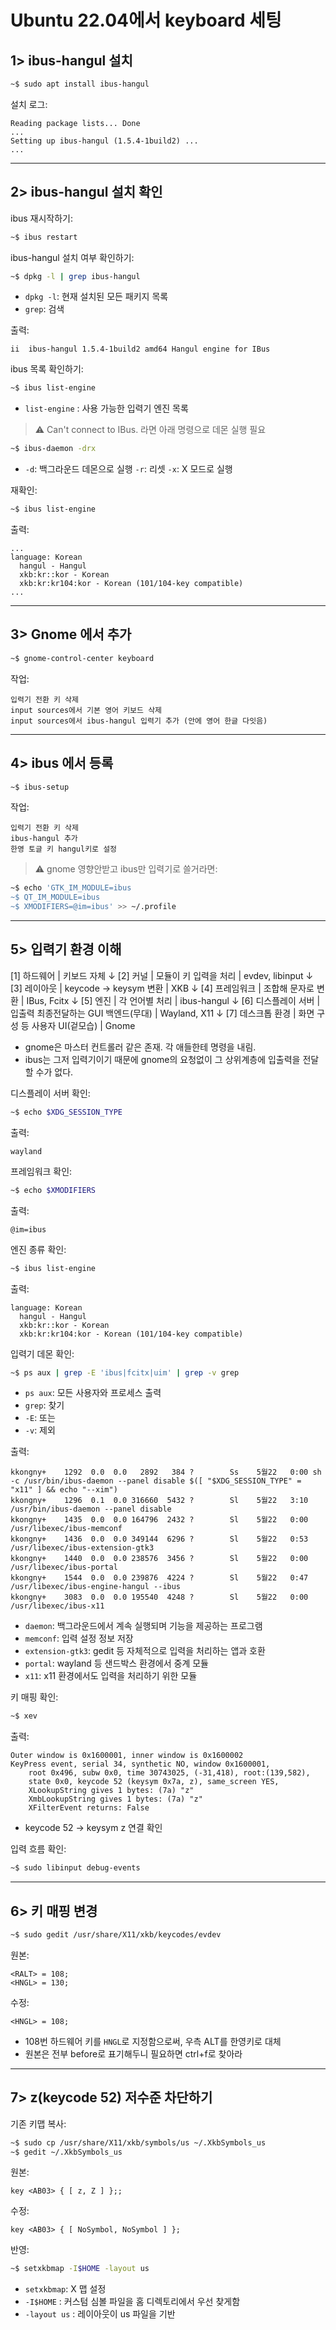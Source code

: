 # Ubuntu 22.04에서 keyboard 세팅

## 1> ibus-hangul 설치

```bash
~$ sudo apt install ibus-hangul
```

설치 로그:
```
Reading package lists... Done
...
Setting up ibus-hangul (1.5.4-1build2) ...
...
```

---

## 2> ibus-hangul 설치 확인

ibus 재시작하기:
```bash
~$ ibus restart
```

ibus-hangul 설치 여부 확인하기:
```bash
~$ dpkg -l | grep ibus-hangul
```

* `dpkg -l`: 현재 설치된 모든 패키지 목록
* `grep`: 검색

출력:
```
ii  ibus-hangul 1.5.4-1build2 amd64 Hangul engine for IBus
```

ibus 목록 확인하기:
```bash
~$ ibus list-engine
```
* `list-engine` : 사용 가능한 입력기 엔진 목록

> ⚠️ Can't connect to IBus. 라면 아래 명령으로 데몬 실행 필요

```bash
~$ ibus-daemon -drx
```
* `-d`: 백그라운드 데몬으로 실행 `-r`: 리셋 `-x`: X 모드로 실행

재확인:
```bash
~$ ibus list-engine
```

출력:
```
...
language: Korean
  hangul - Hangul
  xkb:kr::kor - Korean
  xkb:kr:kr104:kor - Korean (101/104-key compatible)
...
```

---

## 3> Gnome 에서 추가

```bash
~$ gnome-control-center keyboard
```

작업:
```
입력기 전환 키 삭제
input sources에서 기본 영어 키보드 삭제
input sources에서 ibus-hangul 입력기 추가 (안에 영어 한글 다잇음)
```
---

## 4> ibus 에서 등록

```bash
~$ ibus-setup
```

작업:
```
입력기 전환 키 삭제
ibus-hangul 추가
한영 토글 키 hangul키로 설정
```

> ⚠️ gnome 영향안받고 ibus만 입력기로 쓸거라면:
```bash
~$ echo 'GTK_IM_MODULE=ibus
~$ QT_IM_MODULE=ibus
~$ XMODIFIERS=@im=ibus' >> ~/.profile
```

---

## 5> 입력기 환경 이해

[1] 하드웨어 | 키보드 자체
 ↓
[2] 커널 | 모듈이 키 입력을 처리 | evdev, libinput
 ↓
[3] 레이아웃 | keycode → keysym 변환 | XKB
 ↓
[4] 프레임워크 | 조합해 문자로 변환 | IBus, Fcitx
 ↓
[5] 엔진 | 각 언어별 처리 | ibus-hangul
 ↓
[6] 디스플레이 서버 | 입출력 최종전달하는 GUI 백엔드(무대) | Wayland, X11
 ↓
[7] 데스크톱 환경 | 화면 구성 등 사용자 UI(겉모습) | Gnome

* gnome은 마스터 컨트롤러 같은 존재. 각 애들한테 명령을 내림.
* ibus는 그저 입력기이기 때문에 gnome의 요청없이 그 상위계층에 입출력을 전달할 수가 없다.

디스플레이 서버 확인:
```bash
~$ echo $XDG_SESSION_TYPE
```
출력:
```
wayland
```

프레임워크 확인:
```bash
~$ echo $XMODIFIERS
```
출력:
```
@im=ibus
```

엔진 종류 확인:
```bash
~$ ibus list-engine
```
출력:
```
language: Korean
  hangul - Hangul
  xkb:kr::kor - Korean
  xkb:kr:kr104:kor - Korean (101/104-key compatible)
```

입력기 데몬 확인:
```bash
~$ ps aux | grep -E 'ibus|fcitx|uim' | grep -v grep
```
* `ps aux`: 모든 사용자와 프로세스 출력
* `grep`: 찾기
* `-E`: 또는
* `-v`: 제외

출력:
```
kkongny+    1292  0.0  0.0   2892   384 ?        Ss    5월22   0:00 sh -c /usr/bin/ibus-daemon --panel disable $([ "$XDG_SESSION_TYPE" = "x11" ] && echo "--xim")
kkongny+    1296  0.1  0.0 316660  5432 ?        Sl    5월22   3:10 /usr/bin/ibus-daemon --panel disable
kkongny+    1435  0.0  0.0 164796  2432 ?        Sl    5월22   0:00 /usr/libexec/ibus-memconf
kkongny+    1436  0.0  0.0 349144  6296 ?        Sl    5월22   0:53 /usr/libexec/ibus-extension-gtk3
kkongny+    1440  0.0  0.0 238576  3456 ?        Sl    5월22   0:00 /usr/libexec/ibus-portal
kkongny+    1544  0.0  0.0 239876  4224 ?        Sl    5월22   0:47 /usr/libexec/ibus-engine-hangul --ibus
kkongny+    3083  0.0  0.0 195540  4248 ?        Sl    5월22   0:00 /usr/libexec/ibus-x11
```
* `daemon`: 백그라운드에서 계속 실행되며 기능을 제공하는 프로그램
* `memconf`: 입력 설정 정보 저장
* `extension-gtk3`: gedit 등 자체적으로 입력을 처리하는 앱과 호환
* `portal`: wayland 등 샌드박스 환경에서 중계 모듈
* `x11`: x11 환경에서도 입력을 처리하기 위한 모듈


키 매핑 확인:
```bash
~$ xev
```
출력:
```
Outer window is 0x1600001, inner window is 0x1600002
KeyPress event, serial 34, synthetic NO, window 0x1600001,
    root 0x496, subw 0x0, time 30743025, (-31,418), root:(139,582),
    state 0x0, keycode 52 (keysym 0x7a, z), same_screen YES,
    XLookupString gives 1 bytes: (7a) "z"
    XmbLookupString gives 1 bytes: (7a) "z"
    XFilterEvent returns: False
```
* keycode 52 -> keysym z 연결 확인

입력 흐름 확인:
```bash
~$ sudo libinput debug-events
```

---

## 6> 키 매핑 변경

```bash
~$ sudo gedit /usr/share/X11/xkb/keycodes/evdev
```

원본:
```xkb
<RALT> = 108;
<HNGL> = 130;
```

수정:
```xkb
<HNGL> = 108;
```

* 108번 하드웨어 키를 `HNGL`로 지정함으로써, 우측 ALT를 한영키로 대체
* 원본은 전부 before로 표기해두니 필요하면 ctrl+f로 찾아라

---

## 7> z(keycode 52) 저수준 차단하기

기존 키맵 복사:
```bash
~$ sudo cp /usr/share/X11/xkb/symbols/us ~/.XkbSymbols_us
~$ gedit ~/.XkbSymbols_us
```

원본:
```xkb
key <AB03> { [ z, Z ] };;
```

수정:
```xkb
key <AB03> { [ NoSymbol, NoSymbol ] };
```

반영:
```bash
~$ setxkbmap -I$HOME -layout us
```

* `setxkbmap`: X 맵 설정
* `-I$HOME` : 커스텀 심볼 파일을 홈 디렉토리에서 우선 찾게함
* `-layout us` : 레이아웃이 us 파일을 기반
